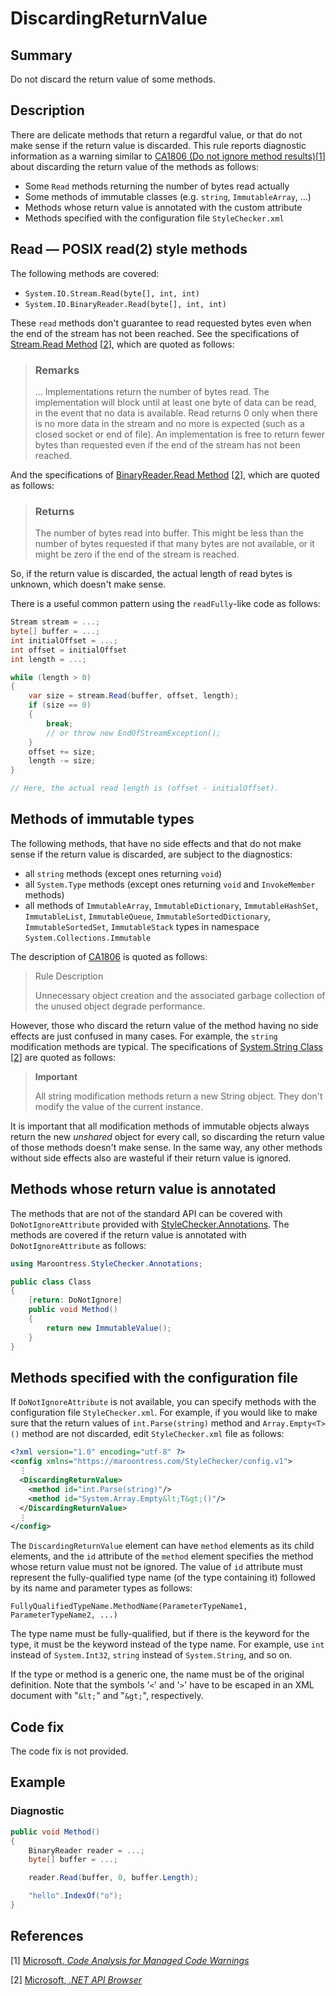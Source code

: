 # DiscardingReturnValue

## Summary

Do not discard the return value of some methods.

## Description

There are delicate methods that return a regardful value,
or that do not make sense if the return value is discarded.
This rule reports diagnostic information as a warning similar to
[CA1806 (Do not ignore method results)][ca1806]\[[1](#ref1)\]
about discarding the return value of the methods as follows:

- Some `Read` methods returning the number of bytes read actually
- Some methods of immutable classes (e.g. `string`, `ImmutableArray`, ...)
- Methods whose return value is annotated with the custom attribute
- Methods specified with the configuration file `StyleChecker.xml`

## Read &mdash; POSIX read(2) style methods

The following methods are covered:

- `System.IO.Stream.Read(byte[], int, int)`
- `System.IO.BinaryReader.Read(byte[], int, int)`

These `read` methods don't guarantee to read requested bytes
even when the end of the stream has not been reached.
See the specifications of
[Stream.Read Method][system.io.stream.read]
\[[2](#ref2)\], which are quoted as follows:

> ### Remarks
>
> ... Implementations return the number of bytes read. The implementation will
> block until at least one byte of data can be read, in the event that no data
> is available. Read returns 0 only when there is no more data in the stream
> and no more is expected (such as a closed socket or end of file). An
> implementation is free to return fewer bytes than requested even if the end
> of the stream has not been reached.

And the specifications of
[BinaryReader.Read Method][system.io.binaryreader.read]
\[[2](#ref2)\], which are quoted as follows:

> ### Returns
>
> The number of bytes read into buffer. This might be less than the number
> of bytes requested if that many bytes are not available, or it might be zero
> if the end of the stream is reached.

So, if the return value is discarded, the actual length of read bytes is
unknown, which doesn't make sense.

There is a useful common pattern using the `readFully`-like code as follows:

```csharp
Stream stream = ...;
byte[] buffer = ...;
int initialOffset = ...;
int offset = initialOffset
int length = ...;

while (length > 0)
{
    var size = stream.Read(buffer, offset, length);
    if (size == 0)
    {
        break;
        // or throw new EndOfStreamException();
    }
    offset += size;
    length -= size;
}

// Here, the actual read length is (offset - initialOffset).
```

## Methods of immutable types

The following methods, that have no side effects
and that do not make sense if the return value is discarded, are
subject to the diagnostics:

- all `string` methods (except ones returning `void`)
- all `System.Type` methods (except ones returning `void`
  and `InvokeMember` methods)
- all methods of
  `ImmutableArray`,
  `ImmutableDictionary`,
  `ImmutableHashSet`,
  `ImmutableList`,
  `ImmutableQueue`,
  `ImmutableSortedDictionary`,
  `ImmutableSortedSet`,
  `ImmutableStack`
  types in namespace `System.Collections.Immutable`

The description of [CA1806][ca1806] is quoted as follows:

> Rule Description
>
> Unnecessary object creation and the associated garbage collection of
> the unused object degrade performance.

However, those who discard the return value of the method having no side effects
are just confused in many cases. For example, the `string` modification methods
are typical. The specifications of
[System.String Class][system.string.modifying-string]
\[[2](#ref2)\]
are quoted as follows:

> **Important**
>
> All string modification methods return a new String object. They don't modify
> the value of the current instance.

It is important that all modification methods of immutable objects
always return the new _unshared_ object for every call,
so discarding the return value of those methods doesn't make sense.
In the same way, any other methods without side effects also are wasteful
 if their return value is ignored.

## Methods whose return value is annotated

The methods that are not of the standard API can be covered
with `DoNotIgnoreAttribute` provided with
[StyleChecker.Annotations][stylechecker-annotations].
The methods are covered if the return value is annotated
with `DoNotIgnoreAttribute` as follows:

```csharp
using Maroontress.StyleChecker.Annotations;

public class Class
{
    [return: DoNotIgnore]
    public void Method()
    {
        return new ImmutableValue();
    }
}
```

## Methods specified with the configuration file

If `DoNotIgnoreAttribute` is not available,
you can specify methods with the configuration file `StyleChecker.xml`.
For example, if you would like to make sure that the return values of
`int.Parse(string)` method and `Array.Empty<T>()` method are not discarded,
edit `StyleChecker.xml` file as follows:

```xml
<?xml version="1.0" encoding="utf-8" ?>
<config xmlns="https://maroontress.com/StyleChecker/config.v1">
  ⋮
  <DiscardingReturnValue>
    <method id="int.Parse(string)"/>
    <method id="System.Array.Empty&lt;T&gt;()"/>
  </DiscardingReturnValue>
  ⋮
</config>
```

The `DiscardingReturnValue` element can have `method` elements
as its child elements,
and the `id` attribute of the `method` element specifies the method whose
return value must not be ignored. The value of `id` attribute
must represent the fully-qualified type name (of the type containing it)
followed by its name and parameter types as follows:

```
FullyQualifiedTypeName.MethodName(ParameterTypeName1, ParameterTypeName2, ...)
```

The type name must be fully-qualified,
but if there is the keyword for the type,
it must be the keyword instead of the type name.
For example, use `int` instead of `System.Int32`,
`string` instead of `System.String`, and so on.

If the type or method is a generic one,
the name must be of the original definition.
Note that the symbols '`<`' and '`>`' have to be escaped in an XML document
with "`&lt;`" and "`&gt;`", respectively.

## Code fix

The code fix is not provided.

## Example

### Diagnostic

```csharp
public void Method()
{
    BinaryReader reader = ...;
    byte[] buffer = ...;

    reader.Read(buffer, 0, buffer.Length);

    "hello".IndexOf("o");
}
```

## References

<a id="ref1"></a>
[1] [Microsoft, _Code Analysis for Managed Code Warnings_][ca-warnings-microsoft]

<a id="ref2"></a>
[2] [Microsoft, _.NET API Browser_][dot-net-api-browser-microsoft]

[ca1806]:
  https://docs.microsoft.com/en-us/visualstudio/code-quality/ca1806-do-not-ignore-method-results?view=vs-2017
[dot-net-api-browser-microsoft]:
  https://docs.microsoft.com/en-us/dotnet/api/
[ca-warnings-microsoft]:
  https://docs.microsoft.com/en-us/visualstudio/code-quality/code-analysis-for-managed-code-warnings?view=vs-2017
[system.io.stream.read]:
  https://docs.microsoft.com/en-us/dotnet/api/system.io.stream.read?view=netcore-2.1#System_IO_Stream_Read_System_Byte___System_Int32_System_Int32_
[system.io.binaryreader.read]:
  https://docs.microsoft.com/en-us/dotnet/api/system.io.binaryreader.read?view=netcore-2.1#System_IO_BinaryReader_Read_System_Byte___System_Int32_System_Int32_
[system.string.modifying-string]:
  https://docs.microsoft.com/en-us//dotnet/api/system.string?view=netframework-4.7.2#modifying-a-string
[stylechecker-annotations]:
  https://www.nuget.org/packages/StyleChecker.Annotations/
